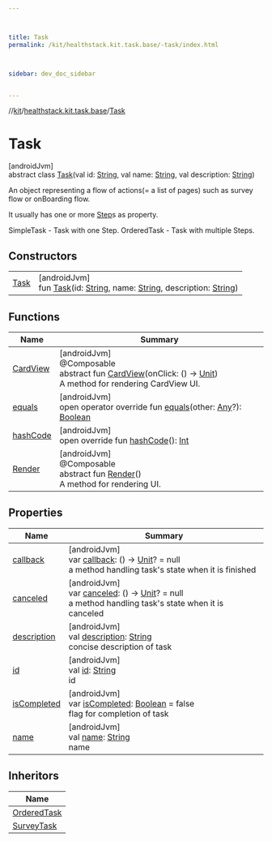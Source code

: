 ```yaml
---



title: Task
permalink: /kit/healthstack.kit.task.base/-task/index.html



sidebar: dev_doc_sidebar


---
```




//[kit](/kit.html)/[healthstack.kit.task.base](../index.html)/[Task](index.html)



# Task



[androidJvm]\
abstract class [Task](index.html)(val id: [String](https://kotlinlang.org/api/latest/jvm/stdlib/kotlin/-string/index.html), val name: [String](https://kotlinlang.org/api/latest/jvm/stdlib/kotlin/-string/index.html), val description: [String](https://kotlinlang.org/api/latest/jvm/stdlib/kotlin/-string/index.html))

An object representing a flow of actions(= a list of pages) such as survey flow or onBoarding flow.



It usually has one or more [Step](../-step/index.html)s as property.



SimpleTask - Task with one Step. OrderedTask - Task with multiple Steps.



## Constructors


| | |
|---|---|
| [Task](-task.html) | [androidJvm]<br>fun [Task](-task.html)(id: [String](https://kotlinlang.org/api/latest/jvm/stdlib/kotlin/-string/index.html), name: [String](https://kotlinlang.org/api/latest/jvm/stdlib/kotlin/-string/index.html), description: [String](https://kotlinlang.org/api/latest/jvm/stdlib/kotlin/-string/index.html)) |


## Functions


| Name | Summary |
|---|---|
| [CardView](-card-view.html) | [androidJvm]<br>@Composable<br>abstract fun [CardView](-card-view.html)(onClick: () -&gt; [Unit](https://kotlinlang.org/api/latest/jvm/stdlib/kotlin/-unit/index.html))<br>A method for rendering CardView UI. |
| [equals](equals.html) | [androidJvm]<br>open operator override fun [equals](equals.html)(other: [Any](https://kotlinlang.org/api/latest/jvm/stdlib/kotlin/-any/index.html)?): [Boolean](https://kotlinlang.org/api/latest/jvm/stdlib/kotlin/-boolean/index.html) |
| [hashCode](hash-code.html) | [androidJvm]<br>open override fun [hashCode](hash-code.html)(): [Int](https://kotlinlang.org/api/latest/jvm/stdlib/kotlin/-int/index.html) |
| [Render](-render.html) | [androidJvm]<br>@Composable<br>abstract fun [Render](-render.html)()<br>A method for rendering UI. |


## Properties


| Name | Summary |
|---|---|
| [callback](callback.html) | [androidJvm]<br>var [callback](callback.html): () -&gt; [Unit](https://kotlinlang.org/api/latest/jvm/stdlib/kotlin/-unit/index.html)? = null<br>a method handling task's state when it is finished |
| [canceled](canceled.html) | [androidJvm]<br>var [canceled](canceled.html): () -&gt; [Unit](https://kotlinlang.org/api/latest/jvm/stdlib/kotlin/-unit/index.html)? = null<br>a method handling task's state when it is canceled |
| [description](description.html) | [androidJvm]<br>val [description](description.html): [String](https://kotlinlang.org/api/latest/jvm/stdlib/kotlin/-string/index.html)<br>concise description of task |
| [id](id.html) | [androidJvm]<br>val [id](id.html): [String](https://kotlinlang.org/api/latest/jvm/stdlib/kotlin/-string/index.html)<br>id |
| [isCompleted](is-completed.html) | [androidJvm]<br>var [isCompleted](is-completed.html): [Boolean](https://kotlinlang.org/api/latest/jvm/stdlib/kotlin/-boolean/index.html) = false<br>flag for completion of task |
| [name](name.html) | [androidJvm]<br>val [name](name.html): [String](https://kotlinlang.org/api/latest/jvm/stdlib/kotlin/-string/index.html)<br>name |


## Inheritors


| Name |
|---|
| [OrderedTask](../-ordered-task/index.html) |
| [SurveyTask](../../healthstack.kit.task.survey/-survey-task/index.html) |



